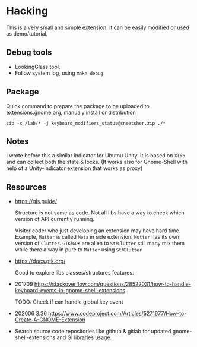 # Hacking

This is a very small and simple extension. It can be easily modified or used as demo/tutorial.


## Debug tools

- LookingGlass tool.
- Follow system log, using `make debug`


## Package

Quick command to prepare the package to be uploaded to extensions.gnome.org, manualy install or distribution

    zip -x /lab/* -j keyboard_modifiers_status@sneetsher.zip ./*


## Notes

I wrote before this a similar indicator for Ubutnu Unity. It is based on `Xlib` and can collect both the state & locks. (It works also for Gnome-Shell with help of a Unity-Indicator extension that works as proxy)


## Resources

- https://gjs.guide/

    Structure is not same as code. Not all libs have a way to check which version of API currently running.
    
    Visitor coder who just developing an extension may have hard time. Example, `Mutter` is called `Meta` in side extension. `Mutter` has its own version of `Clutter`. `GTK`/`GDK` are alien to `St`/`Clutter` still many mix them while there a way in pure to `Mutter` using `St`/`Clutter`

- https://docs.gtk.org/

    Good to explore libs classes/structures features.

- 201709 https://stackoverflow.com/questions/28522031/how-to-handle-keyboard-events-in-gnome-shell-extensions
  
  TODO: Check if can handle global key event

- 202006 3.36 https://www.codeproject.com/Articles/5271677/How-to-Create-A-GNOME-Extension


- Search source code repositories like github & gitlab for updated gnome-shell-extensions and GI libraries usage.
